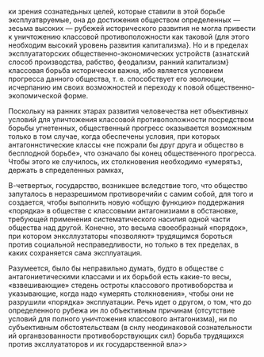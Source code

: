 ки зрения сознатедьных целей, которые ставили в этой борьбе эксплуатвруемые, она до достижения обществом определенных — зесьма высоких — рубежей исторического развития не могла привести к уничтожению классовой противоположности как таковой (для этого необходим высокий уровень развития капитализма}. Но и в пределах эксплуататорских общественно-экономических устройств (азнатский слособ производства, рабство, феодализм, ранний капитализм} классовая борьба исторически важна, ибо является условием прогресса данного общества, т. е. способствует его эволюции, исчерпанию им своих возможностей и переходу к повой общественно-экопомической форме.

Поскольку на ранних этарах развития человечества нет объективных условий для упичтожения классовой противоположности посредством борьбы угнетенных, общественный прогресс оказывается возможным только в том случае, когда обеспечены условия, при которых антагоннстические классы «не пожрали бы друг друга и общество в бесплодной борьбе», что означало бы конец общественного прогресса. Чтобы этого ке случилось, их столкновения необходимо «умерятьз, держать в спределенных рамках,

В-четвертых, государство, возникшее вследствие того, что общество запуталось в неразрешимом противоречийи с самим собой, для того и создается, чтобы выполнить новую «общую функцию» поддержания «порядка» в обществе с классовыми антагонизиами в обстановке, требующей применения систематического насилия одной части общества над другой. Конечно, это весьма своеобразный «порядок», при котором энксллузтаторы «позволяют» трудящимся бороться против социальной несправедливости, но только в тех пределах, в каких сохраняется сама эксплуатация.

Разумеется, было бы неправильно думать, будто в обществе с антагониетическими классами и их борьбой есть какие-то весы, «взвешивающие» стедень остроты классового противоборства и указывающие, когда надо «умерять столкновения», чтобы они не разрушили «порядка» эксплуатации. Речь идет о другом, о том, что до определенного рубежа ин ло объективным причинам {отсутствие условий для полного уничтожения классового антагонизма), ни по субъективным обстоятельствам (в снлу неодинаковой сознательности ий органвзованности противоборствующих сил} борьба трудящихся против эксллуататоров и их государственной вла>>

